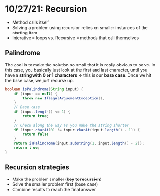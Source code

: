 # 10/27/21: Recursion

- Method calls itself 
- Solving a problem using recursion relies on smaller instances of the starting item 
- Interative = loops vs. Recursive = methods that call themselves

## Palindrome
The goal is to make the solution so small that it is really obvious to solve. In this case, you basically just look at the first and last character, until you have a **string with 0 or 1 characters** -> this is our **base case**. Once we hit the base case, we just recurse up. 

```java
boolean isPalindrome(String input) {
    if (input == null) {
        throw new IllegalArguementException();
    }
    // Base case
    if (input.length() <= 1) {
        return true;
    }
    // Check along the way as you make the string shorter
    if (input.charAt(0) != inpur.charAt(input.length() - 1)) {
        return false
    }
    return isPalindrome(input.substring(1, input.length() - 2));
    return true;
}
```

## Recursion strategies
- Make the problem smaller (**key to recursion**)
- Solve the smaller problem first (base case)
- Combine results to reach the final answer